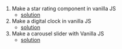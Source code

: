 1. Make a star rating component in vanilla JS
   - [solution](https://jyki97.csb.app/)
2. Make a digital clock in vanilla JS
   - [solution](https://ctqwk1.csb.app/)
3. Make a carousel slider with Vanilla JS
   - [solution](https://codesandbox.io/s/machine-coding-carousel-slider-hyt215?from-embed=&file=/src/index.js)

